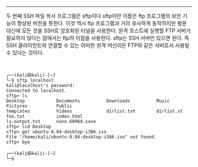 

---


두 번째 SSH 파일 복사 프로그램은 sftp이다 sftp이란 이름은 ftp 프로그램의 보안 기능이 향상된 버전을 뜻한다.  이것 역시 ftp 프로그램과 거의 유사하게 동작하지만 평문 대신에 모든 것을 SSH로 암호화된 터널을 사용한다. 원격 호스트에 실행할 FTP 서버가 필요하지 않다는 점에서는 ftp의 이점을 사용한다. sftp는 SSH 서버만 있으면 된다. 즉 SSH 클라이언트와 연결할 수 있는 어떠한 원격 머신이든 FTP와 같은 서버로서 사용될 수 있다는 것이다.


``` shell

                                                                                                                   
┌──(kali㉿kali)-[~]
└─$ sftp localhost              
kali@localhost's password: 
Connected to localhost.
sftp> ls
Desktop            Documents          Downloads          Music              Pictures           Public             
Templates          Videos             dirlist.txt        dirlist.xt         foo.txt            index.html         
ls-output.txt      nano.60969.save    
sftp> lcd Desktop
sftp> get ubuntu-8.04-desktop-i386.iso
File "/home/kali/ubuntu-8.04-desktop-i386.iso" not found.
sftp> bye
                                                                                                                   
┌──(kali㉿kali)-[~]
└─$ 

```
